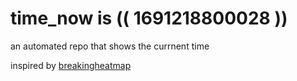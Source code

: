 # time_now is (( 1691218800028 ))

an automated repo that shows the currnent time

inspired by [breakingheatmap](https://github.com/breakingheatmap/breakingheatmap)